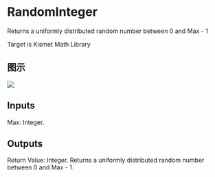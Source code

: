 # RandomInteger

Returns a uniformly distributed random number between 0 and Max - 1

Target is Kismet Math Library

## 图示

![]($-20221218-19534354.png)

## Inputs

Max: Integer.  

## Outputs

Return Value: Integer. Returns a uniformly distributed random number between 0 and Max - 1.

